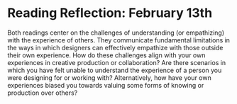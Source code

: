 # Reading Reflection: February 13th

Both readings center on the challenges of understanding (or empathizing) with the experience of others. They communicate fundamental limitations in the ways in which designers can effectively empathize with those outside their own experience. How do these challenges align with your own experiences in creative production or collaboration? Are there scenarios in which you have felt unable to understand the experience of a person you were designing for or working with? Alternatively, how have your own experiences biased you towards valuing some forms of knowing or production over others?